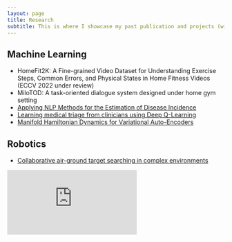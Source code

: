 ```yaml
---
layout: page
title: Research
subtitle: This is where I showcase my past publication and projects (without breaching compliance 😉)
---
```


## Machine Learning
* HomeFit2K: A Fine-grained Video Dataset for Understanding Exercise Steps, Common Errors, and Physical States in Home Fitness Videos (ECCV 2022 under review)
* MiloTOD: A task-oriented dialogue system designed under home gym setting
* [Applying NLP Methods for the Estimation of Disease Incidence](https://www.frontiersin.org/articles/10.3389/fdgth.2020.569261/full)
* [Learning medical triage from clinicians using Deep Q-Learning](https://arxiv.org/abs/2003.12828)
* [Manifold Hamiltonian Dynamics for Variational Auto-Encoders](https://www.mlmi.eng.cam.ac.uk/files/thesis_yuanzhao_zhang.pdf)


## Robotics
* [Collaborative air-ground target searching in complex environments](https://ieeexplore.ieee.org/abstract/document/8088168)
<div class="youtube-embed-container">
<iframe src="https://www.youtube.com/embed/6Hbjzl-nEk4" frameborder="0" allow="accelerometer; autoplay; clipboard-write; encrypted-media; gyroscope; picture-in-picture" allowfullscreen></iframe>
</div>
